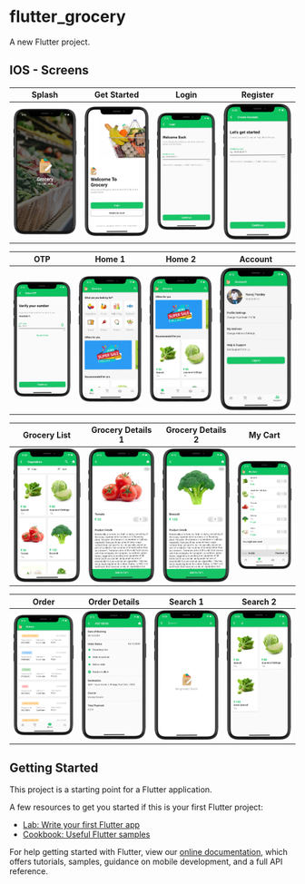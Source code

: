 # flutter_grocery

A new Flutter project.

## IOS - Screens

| **Splash** | **Get Started** | **Login** | **Register** | 
| :-----------: | :---------: | :----------: | :----------: |
| <img src="https://github.com/yuvraj24/Fluttereo/blob/master/Flutter-UI-Kit/flutter_grocery/assets/screenshots/ios1.png"  /> | <img src="https://github.com/yuvraj24/Fluttereo/blob/master/Flutter-UI-Kit/flutter_grocery/assets/screenshots/ios2.png"    /> | <img src="https://github.com/yuvraj24/Fluttereo/blob/master/Flutter-UI-Kit/flutter_grocery/assets/screenshots/ios3.png"  /> | <img src="https://github.com/yuvraj24/Fluttereo/blob/master/Flutter-UI-Kit/flutter_grocery/assets/screenshots/ios4.png"   /> | 

| **OTP** | **Home 1** | **Home 2** | **Account** | 
| :-----------: | :---------: | :----------: | :----------: |
| <img src="https://github.com/yuvraj24/Fluttereo/blob/master/Flutter-UI-Kit/flutter_grocery/assets/screenshots/ios5.png"   /> | <img src="https://github.com/yuvraj24/Fluttereo/blob/master/Flutter-UI-Kit/flutter_grocery/assets/screenshots/ios13.png"   /> | <img src="https://github.com/yuvraj24/Fluttereo/blob/master/Flutter-UI-Kit/flutter_grocery/assets/screenshots/ios14.png"   /> | <img src="https://github.com/yuvraj24/Fluttereo/blob/master/Flutter-UI-Kit/flutter_grocery/assets/screenshots/ios8.png"   /> |

| **Grocery List** | **Grocery Details 1** | **Grocery Details 2** | **My Cart** | 
| :-----------: | :---------: | :----------: | :----------: |
| <img src="https://github.com/yuvraj24/Fluttereo/blob/master/Flutter-UI-Kit/flutter_grocery/assets/screenshots/ios12.png"   /> | <img src="https://github.com/yuvraj24/Fluttereo/blob/master/Flutter-UI-Kit/flutter_grocery/assets/screenshots/ios10.png"   /> | <img src="https://github.com/yuvraj24/Fluttereo/blob/master/Flutter-UI-Kit/flutter_grocery/assets/screenshots/ios11.png"   /> | <img src="https://github.com/yuvraj24/Fluttereo/blob/master/Flutter-UI-Kit/flutter_grocery/assets/screenshots/ios6.png"   /> |

| **Order** | **Order Details** | **Search 1** | **Search 2** | 
| :-----------: | :---------: | :----------: | :----------: |
| <img src="https://github.com/yuvraj24/Fluttereo/blob/master/Flutter-UI-Kit/flutter_grocery/assets/screenshots/ios7.png"   /> | <img src="https://github.com/yuvraj24/Fluttereo/blob/master/Flutter-UI-Kit/flutter_grocery/assets/screenshots/ios9.png"   /> | <img src="https://github.com/yuvraj24/Fluttereo/blob/master/Flutter-UI-Kit/flutter_grocery/assets/screenshots/ios15.png"   /> | <img src="https://github.com/yuvraj24/Fluttereo/blob/master/Flutter-UI-Kit/flutter_grocery/assets/screenshots/ios16.png"   /> |

## Getting Started

This project is a starting point for a Flutter application.

A few resources to get you started if this is your first Flutter project:

- [Lab: Write your first Flutter app](https://flutter.dev/docs/get-started/codelab)
- [Cookbook: Useful Flutter samples](https://flutter.dev/docs/cookbook)

For help getting started with Flutter, view our
[online documentation](https://flutter.dev/docs), which offers tutorials,
samples, guidance on mobile development, and a full API reference.
